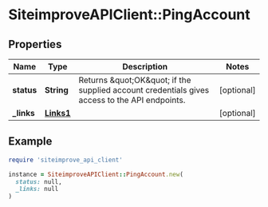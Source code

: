 # SiteimproveAPIClient::PingAccount

## Properties

| Name | Type | Description | Notes |
| ---- | ---- | ----------- | ----- |
| **status** | **String** | Returns \&quot;OK\&quot; if the supplied account credentials gives access to the API endpoints. | [optional] |
| **_links** | [**Links1**](Links1.md) |  | [optional] |

## Example

```ruby
require 'siteimprove_api_client'

instance = SiteimproveAPIClient::PingAccount.new(
  status: null,
  _links: null
)
```

